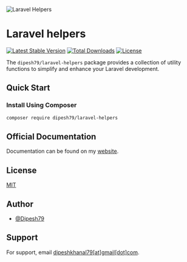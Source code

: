 ![Laravel Helpers](https://banners.beyondco.de/Laravel%20Helpers.png?theme=light&packageManager=composer+require&packageName=dipesh79%2Flaravel-helpers&pattern=architect&style=style_1&description=A+collection+of+utility+functions+to+simplify+and+enhance+your+Laravel+development.&md=1&showWatermark=1&fontSize=100px&images=https%3A%2F%2Flaravel.com%2Fimg%2Flogomark.min.svg)

# Laravel helpers

[![Latest Stable Version](http://poser.pugx.org/dipesh79/laravel-helpers/v)](https://packagist.org/packages/dipesh79/laravel-helpers)
[![Total Downloads](http://poser.pugx.org/dipesh79/laravel-helpers/downloads)](https://packagist.org/packages/dipesh79/laravel-helpers)
[![License](http://poser.pugx.org/dipesh79/laravel-helpers/license)](https://packagist.org/packages/dipesh79/laravel-helpers)

The `dipesh79/laravel-helpers` package provides a collection of utility functions to simplify and enhance your Laravel development.

## Quick Start

### Install Using Composer

```bash
composer require dipesh79/laravel-helpers
```
## Official Documentation

Documentation can be found on my [website](https://khanaldipesh.com.np/package/laravel-helpers).


## License

[MIT](https://choosealicense.com/licenses/mit/)

## Author

- [@Dipesh79](https://www.github.com/Dipesh79)

## Support

For support, email [dipeshkhanal79[at]gmail[dot]com](mailto:dipeshkanal79@gmail.com).
